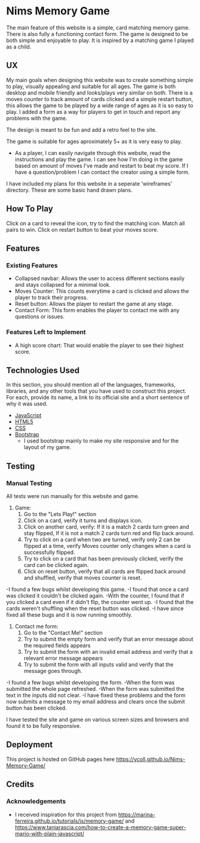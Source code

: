 # Nims Memory Game


The main feature of this website is a simple, card matching memory game. There is also fully a functioning contact form. The game is designed to be both simple and enjoyable to play. It is inspired by a matching game I played as a child. 
 
## UX
 
My main goals when designing this website was to create something simple to play, visually appealing and suitable for all ages. The game is both desktop and mobile friendly and looks/plays very similar on both.
There is a moves counter to track amount of cards clicked and a simple restart button, this allows the game to be played by a wide range of ages as it is so easy to play.
I added a form as a way for players to get in touch and report any problems with the game.

The design is meant to be fun and add a retro feel to the site.

The game is suitable for ages aproximately 5+ as it is very easy to play. 


- As a player, I can easily navigate through this website, read the instructions and play the game. I can see how I'm doing in the game based on amount of moves I've made and restart to beat my score. If I have a question/problem I can contact the creator using a simple form.

I have included my plans for this website in a seperate 'wireframes' directory. These are some basic hand drawn plans.


## How To Play
Click on a card to reveal the icon, try to find the matching icon. Match all pairs to win. Click on restart button to beat your moves score. 

## Features

 ### Existing Features
- Collapsed navbar: Allows the user to access different sections easily and stays collapsed for a minimal look.
- Moves Counter: This counts everytime a card is clicked and allows the player to track their progress.
- Reset button: Allows the player to restart the game at any stage. 
- Contact Form: This form enables the player to contact me with any questions or issues.


### Features Left to Implement
- A high score chart: That would enable the player to see their highest score.


## Technologies Used

In this section, you should mention all of the languages, frameworks, libraries, and any other tools that you have used to construct this project. For each, provide its name, a link to its official site and a short sentence of why it was used.

- [JavaScript](https://en.wikipedia.org/wiki/JavaScript)
- [HTML5](https://en.wikipedia.org/wiki/HTML5)
- [CSS](https://en.wikipedia.org/wiki/Cascading_Style_Sheets)
- [Bootstrap](https://getbootstrap.com)
  - I used bootstrap mainly to make my site responsive and for the layout of my game.


## Testing
### Manual Testing

All tests were run manually for this website and game.

1. Game:
    1. Go to the "Lets Play!" section
    2. Click on a card, verify it turns and displays icon.
    3. Click on another card, verify: If it is a match 2 cards turn green and stay flipped, If it is not a match 2 cards turn red and flip back around.
    4. Try to click on a card when two are turned, verify only 2 can be flipped at a time, verify Moves counter only changes when a card is successfully flipped.
    5. Try to click on a card that has been previously clicked, verify the card can be clicked again.
    6. Click on reset button, verify that all cards are flipped back around and shuffled, verify that moves counter is reset.

-I found a few bugs whilst developing this game. 
        -I found that once a card was clicked it couldn't be clicked again.
        -With the counter, I found that if you clicked a card even if it didn't flip, the counter went up.
        -I found that the cards weren't shuffling when the reset button was clicked.
        -I have since fixed all these bugs and it is now running smoothly. 

1. Contact me form:
    1. Go to the "Contact Me!" section
    2. Try to submit the empty form and verify that an error message about the required fields appears
    3. Try to submit the form with an invalid email address and verify that a relevant error message appears
    4. Try to submit the form with all inputs valid and verify that the message goes through.

-I found a few bugs whilst developing the form.
       -When the form was submitted the whole page refreshed.
       -When the form was submitted the text in the inputs did not clear.
       -I have fixed these problems and the form now submits a message to my email address and clears once the submit button has been clicked.


I have tested the site and game on various screen sizes and browsers and found it to be fully responsive.


## Deployment

This project is hosted on GitHub pages here https://ycoll.github.io/Nims-Memory-Game/


## Credits

### Acknowledgements

- I received inspiration for this project from https://marina-ferreira.github.io/tutorials/js/memory-game/ and https://www.taniarascia.com/how-to-create-a-memory-game-super-mario-with-plain-javascript/
